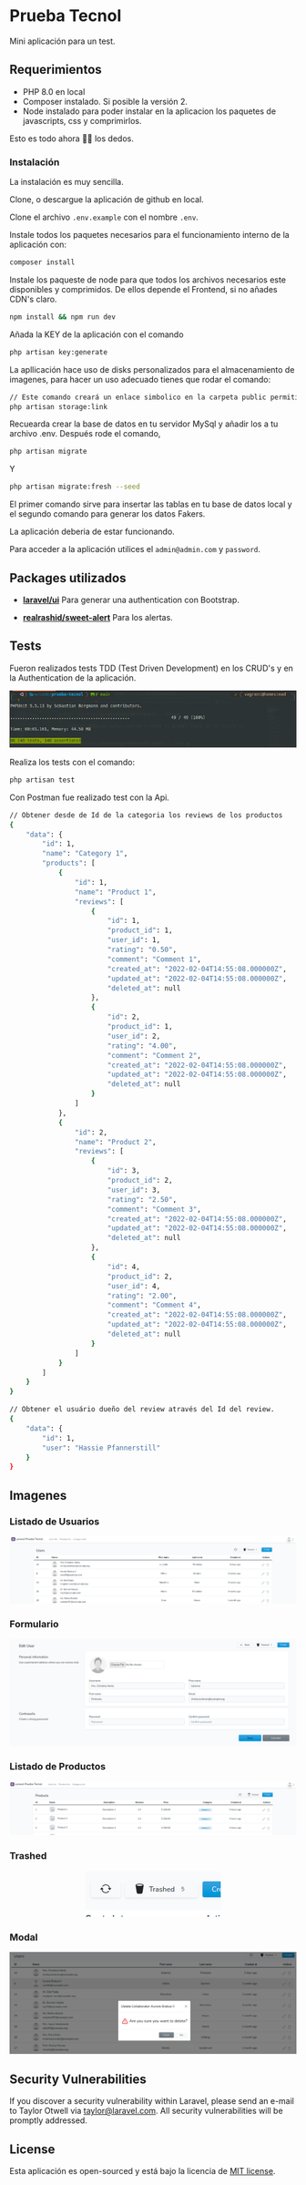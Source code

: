 # Prueba Tecnol

Mini aplicación para un test.
## Requerimientos

- PHP 8.0 en local
- Composer instalado. Si posible la versión 2.
- Node instalado para poder instalar en la aplicacion los paquetes de javascripts, css y comprimirlos.

Esto es todo ahora 🤞🏽 los dedos.

### Instalación

La instalación es muy sencilla.

Clone, o descargue la aplicación de github en local.

Clone el archivo `.env.example` con el nombre `.env`.

Instale todos los paquetes necesarios para el funcionamiento interno de la aplicación con: 

```bash
composer install
```

Instale los paqueste de node para que todos los archivos necesarios este disponibles y comprimidos. De ellos depende el Frontend, si no añades CDN's claro.

```bash
npm install && npm run dev
```

Añada la KEY de la aplicación con el comando 

```bash
php artisan key:generate
```

La apllicación hace uso de disks personalizados para el almacenamiento de imagenes, para hacer un uso adecuado tienes que rodar el comando: 

```bash
// Este comando creará un enlace simbolico en la carpeta public permitiendo hacer visible las imagenes.
php artisan storage:link
```

Recuearda crear la base de datos en tu servidor MySql y añadir los a tu archivo .env.
Después rode el comando,

```bash
php artisan migrate
```

Y

```bash
php artisan migrate:fresh --seed
``` 

El primer comando sirve para insertar las tablas en tu base de datos local y el segundo comando para generar los datos Fakers.

La aplicación deberia de estar funcionando.

Para acceder a la aplicación utilices el `admin@admin.com` y `password`.

## Packages utilizados

- **[laravel/ui](https://github.com/laravel/ui)**
Para generar una authentication con Bootstrap.

- **[realrashid/sweet-alert](https://github.com/realrashid/sweet-alert)**
Para los alertas.

## Tests

Fueron realizados tests TDD (Test Driven Development) en los CRUD's y en la Authentication de la aplicación.

<p align="center">
  <a href="https://github.com/Queopius">
    <img src="docs/img/tests.png" alt="Wueopius Laravel / Developer">
  </a>
</p>

Realiza los tests con el comando:

```bash
php artisan test
```
Con Postman fue realizado test con la Api.

```bash
// Obtener desde de Id de la categoria los reviews de los productos
{
    "data": {
        "id": 1,
        "name": "Category 1",
        "products": [
            {
                "id": 1,
                "name": "Product 1",
                "reviews": [
                    {
                        "id": 1,
                        "product_id": 1,
                        "user_id": 1,
                        "rating": "0.50",
                        "comment": "Comment 1",
                        "created_at": "2022-02-04T14:55:08.000000Z",
                        "updated_at": "2022-02-04T14:55:08.000000Z",
                        "deleted_at": null
                    },
                    {
                        "id": 2,
                        "product_id": 1,
                        "user_id": 2,
                        "rating": "4.00",
                        "comment": "Comment 2",
                        "created_at": "2022-02-04T14:55:08.000000Z",
                        "updated_at": "2022-02-04T14:55:08.000000Z",
                        "deleted_at": null
                    }
                ]
            },
            {
                "id": 2,
                "name": "Product 2",
                "reviews": [
                    {
                        "id": 3,
                        "product_id": 2,
                        "user_id": 3,
                        "rating": "2.50",
                        "comment": "Comment 3",
                        "created_at": "2022-02-04T14:55:08.000000Z",
                        "updated_at": "2022-02-04T14:55:08.000000Z",
                        "deleted_at": null
                    },
                    {
                        "id": 4,
                        "product_id": 2,
                        "user_id": 4,
                        "rating": "2.00",
                        "comment": "Comment 4",
                        "created_at": "2022-02-04T14:55:08.000000Z",
                        "updated_at": "2022-02-04T14:55:08.000000Z",
                        "deleted_at": null
                    }
                ]
            }
        ]
    }
}
```

```bash
// Obtener el usuário dueño del review através del Id del review.
{
    "data": {
        "id": 1,
        "user": "Hassie Pfannerstill"
    }
}
```

## Imagenes

### Listado de Usuarios

<p align="center">
  <a href="https://github.com/Queopius">
    <img src="docs/users-list.png" alt="Wueopius Laravel / Developer">
  </a>
</p>

### Formulario

<p align="center">
  <a href="https://github.com/Queopius">
    <img src="docs/edit-user.png" alt="Wueopius Laravel / Developer">
  </a>
</p>

### Listado de Productos

<p align="center">
  <a href="https://github.com/Queopius">
    <img src="docs/products-list.png" alt="Wueopius Laravel / Developer">
  </a>
</p>

### Trashed

<p align="center">
  <a href="https://github.com/Queopius">
    <img src="docs/trash.png" alt="Wueopius Laravel / Developer">
  </a>
</p>

### Modal

<p align="center">
  <a href="https://github.com/Queopius">
    <img src="docs/modal.png" alt="Wueopius Laravel / Developer">
  </a>
</p>

## Security Vulnerabilities

If you discover a security vulnerability within Laravel, please send an e-mail to Taylor Otwell via [taylor@laravel.com](mailto:taylor@laravel.com). All security vulnerabilities will be promptly addressed.

## License

Esta aplicación es open-sourced y está bajo la licencia de [MIT license](https://opensource.org/licenses/MIT).
